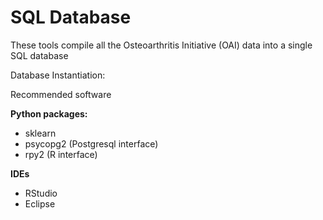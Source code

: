 # SQL Database 
These tools compile all the Osteoarthritis Initiative (OAI) data into a single SQL database

Database Instantiation:



Recommended software

**Python packages:**

* sklearn
* psycopg2 (Postgresql interface)
* rpy2 (R interface)

**IDEs**

* RStudio
* Eclipse
